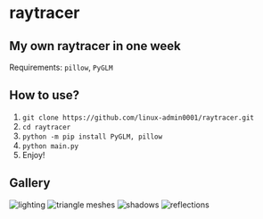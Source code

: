 # raytracer

## My own raytracer in one week
Requirements: `pillow`, `PyGLM`

## How to use?
1. `git clone https://github.com/linux-admin0001/raytracer.git`
2. `cd raytracer`
3. `python -m pip install PyGLM, pillow`
4. `python main.py`
5. Enjoy!

## Gallery
![lighting](https://user-images.githubusercontent.com/73735838/209450074-5e7446d6-58c1-4301-9b47-8362bdf84000.png)
![triangle meshes](https://user-images.githubusercontent.com/73735838/210556100-1d1d1aad-550e-4cfd-8e5f-f50bcefb083a.png)
![shadows](https://user-images.githubusercontent.com/73735838/211147633-80082b41-34fd-4f2d-8d76-e63d370fc7a0.png)
![reflections](https://user-images.githubusercontent.com/73735838/211162413-385859f2-a636-4bb9-986a-38cbc3265be3.png)
